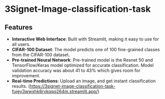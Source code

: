 # 3Signet-Image-classification-task

## Features  
- **Interactive Web Interface**: Built with Streamlit, making it easy to use for all users.  
- **CIFAR-100 Dataset**: The model predicts one of 100 fine-grained classes from the CIFAR-100 dataset.  
- **Pre-trained Neural Network**: Pre-trained model is the Resnet 50 and TensorFlow/Keras model optimized for accurate classification. Model validation accuracy was about 41 to 43% which gives room for improvement.
- **Real-time Predictions**: Upload an image, and get instant classification results.  (https://3signet-image-classification-task-fujey3wwxhk8rvkqqq264m.streamlit.app/)
